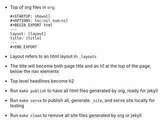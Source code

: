 -   Top of org files in `org`:

        #+STARTUP: showall
        #+OPTIONS: toc:nil num:nil
        #+BEGIN_EXPORT html
        ---
        layout: [layout]
        title: [title]
        ---
        #+END_EXPORT

-   Layout refers to an html layout in `_layouts`
-   The title will become both page title and an h1 at the top of the
    page, below the nav elements
-   Top level headlines become h2
-   Run `make publish` to have all html files generated by org, ready
    for jekyll
-   Run `make serve` to publish all, generate `_site`, and serve site
    locally for testing
-   Run `make clean` to remove all site files generated by org or jekyll


